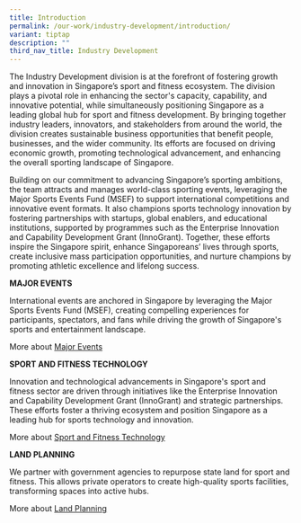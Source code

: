 ```yaml
---
title: Introduction
permalink: /our-work/industry-development/introduction/
variant: tiptap
description: ""
third_nav_title: Industry Development
---
```

<p>The Industry Development division is at the forefront of fostering growth
and innovation in Singapore’s sport and fitness ecosystem. The division
plays a pivotal role in enhancing the sector's capacity, capability, and
innovative potential, while simultaneously positioning Singapore as a leading
global hub for sport and fitness development. By bringing together industry
leaders, innovators, and stakeholders from around the world, the division
creates sustainable business opportunities that benefit people, businesses,
and the wider community. Its efforts are focused on driving economic growth,
promoting technological advancement, and enhancing the overall sporting
landscape of Singapore.</p>
<p>Building on our commitment to advancing Singapore’s sporting ambitions,
the team attracts and manages world-class sporting events, leveraging the
Major Sports Events Fund (MSEF) to support international competitions and
innovative event formats. It also champions sports technology innovation
by fostering partnerships with startups, global enablers, and educational
institutions, supported by programmes such as the Enterprise Innovation
and Capability Development Grant (InnoGrant). Together, these efforts inspire
the Singapore spirit, enhance Singaporeans’ lives through sports, create
inclusive mass participation opportunities, and nurture champions by promoting
athletic excellence and lifelong success.</p>
<p><strong>MAJOR EVENTS</strong>
</p>
<p>International events are anchored in Singapore by leveraging the Major
Sports Events Fund (MSEF), creating compelling experiences for participants,
spectators, and fans while driving the growth of Singapore's sports and
entertainment landscape.</p>
<p>More about <a href="/major-events/" rel="noopener nofollow" target="_blank">Major Events</a>
</p>
<p><strong>SPORT AND FITNESS TECHNOLOGY</strong>
</p>
<p>Innovation and technological advancements in Singapore's sport and fitness
sector are driven through initiatives like the Enterprise Innovation and
Capability Development Grant (InnoGrant) and strategic partnerships. These
efforts foster a thriving ecosystem and position Singapore as a leading
hub for sports technology and innovation.</p>
<p>More about <a href="/sport-and-fitness-technology/" rel="noopener nofollow" target="_blank">Sport and Fitness Technology</a>
</p>
<p><strong>LAND PLANNING</strong>
</p>
<p>We partner with government agencies to repurpose state land for sport
and fitness. This allows private operators to create high-quality sports
facilities, transforming spaces into active hubs.</p>
<p>More about <a href="LAND PLANNING   We partner with government agencies to repurpose state land for sport and fitness. This allows private operators to create high-quality sports facilities, transforming spaces into active hubs.   Read more (link to Land Planning page)" rel="noopener nofollow" target="_blank">Land Planning</a>
</p>